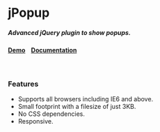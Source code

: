 # jPopup
##### Advanced jQuery plugin to show popups.
#### [Demo](http://jpopup.seapip.com/)&nbsp;&nbsp;&nbsp;&nbsp;[Documentation](http://jpopup.seapip.com/)

<br>

### Features
- Supports all browsers including IE6 and above.
- Small footprint with a filesize of just 3KB.
- No CSS dependencies.
- Responsive.
